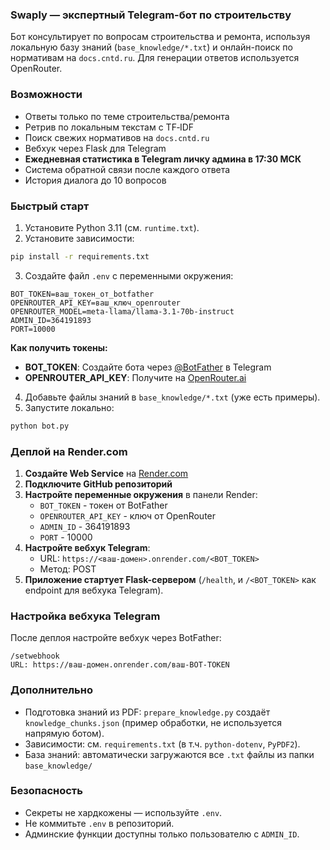 ### Swaply — экспертный Telegram-бот по строительству

Бот консультирует по вопросам строительства и ремонта, используя локальную базу знаний (`base_knowledge/*.txt`) и онлайн-поиск по нормативам на `docs.cntd.ru`. Для генерации ответов используется OpenRouter.

### Возможности
- Ответы только по теме строительства/ремонта
- Ретрив по локальным текстам с TF‑IDF
- Поиск свежих нормативов на `docs.cntd.ru`
- Вебхук через Flask для Telegram
- **Ежедневная статистика в Telegram личку админа в 17:30 МСК**
- Система обратной связи после каждого ответа
- История диалога до 10 вопросов

### Быстрый старт
1) Установите Python 3.11 (см. `runtime.txt`).
2) Установите зависимости:
```bash
pip install -r requirements.txt
```
3) Создайте файл `.env` с переменными окружения:
```env
BOT_TOKEN=ваш_токен_от_botfather
OPENROUTER_API_KEY=ваш_ключ_openrouter
OPENROUTER_MODEL=meta-llama/llama-3.1-70b-instruct
ADMIN_ID=364191893
PORT=10000
```

**Как получить токены:**
- **BOT_TOKEN**: Создайте бота через [@BotFather](https://t.me/BotFather) в Telegram
- **OPENROUTER_API_KEY**: Получите на [OpenRouter.ai](https://openrouter.ai/)
4) Добавьте файлы знаний в `base_knowledge/*.txt` (уже есть примеры).
5) Запустите локально:
```bash
python bot.py
```

### Деплой на Render.com
1. **Создайте Web Service** на [Render.com](https://render.com/)
2. **Подключите GitHub репозиторий**
3. **Настройте переменные окружения** в панели Render:
   - `BOT_TOKEN` - токен от BotFather
   - `OPENROUTER_API_KEY` - ключ от OpenRouter
   - `ADMIN_ID` - 364191893
   - `PORT` - 10000
4. **Настройте вебхук Telegram**:
   - URL: `https://<ваш-домен>.onrender.com/<BOT_TOKEN>`
   - Метод: POST
5. **Приложение стартует Flask-сервером** (`/health`, и `/<BOT_TOKEN>` как endpoint для вебхука Telegram).

### Настройка вебхука Telegram
После деплоя настройте вебхук через BotFather:
```
/setwebhook
URL: https://ваш-домен.onrender.com/ваш-BOT-TOKEN
```

### Дополнительно
- Подготовка знаний из PDF: `prepare_knowledge.py` создаёт `knowledge_chunks.json` (пример обработки, не используется напрямую ботом).
- Зависимости: см. `requirements.txt` (в т.ч. `python-dotenv`, `PyPDF2`).
- База знаний: автоматически загружаются все `.txt` файлы из папки `base_knowledge/`

### Безопасность
- Секреты не хардкожены — используйте `.env`.
- Не коммитьте `.env` в репозиторий.
- Админские функции доступны только пользователю с `ADMIN_ID`.






